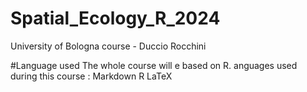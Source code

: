 # Spatial_Ecology_R_2024
University of Bologna course - Duccio Rocchini

#Language used
The whole course will e based on R. anguages used during this course : 
Markdown
R
LaTeX
